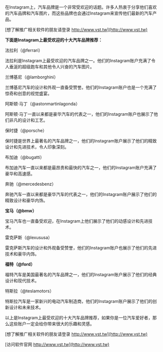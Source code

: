 在Instagram上，汽车品牌是一个非常受欢迎的话题。许多人热衷于分享他们喜欢的汽车品牌和汽车图片，而这些品牌也会通过Instagram来宣传他们最新的汽车产品。

[想了解推广相关软件的朋友请登录 http://www.vst.tw](http://www.vst.tw)

**下面是Instagram上最受欢迎的十大汽车品牌推荐：**

法拉利（@ferrari）

法拉利是Instagram上最受欢迎的汽车品牌之一。他们的Instagram账户充满了令人垂涎的超级跑车和其他令人兴奋的汽车图片。

兰博基尼（@lamborghini）

兰博基尼汽车的设计和外观一直备受赞誉。他们的Instagram账户也是一个充满了惊奇和创意的视觉盛宴。

阿斯顿·马丁（@astonmartinlagonda）

阿斯顿·马丁一直以来都是豪华汽车的代表之一，他们的Instagram账户也展示了他们非凡的设计和工艺。

保时捷（@porsche）

保时捷是世界上最著名的汽车品牌之一，他们的Instagram账户展示了他们的精致设计和先进技术，令人印象深刻。

布加迪（@bugatti）

布加迪汽车一直以来都是最昂贵和最快的汽车之一，他们的Instagram账户充满了豪华和高速感。

奔驰（@mercedesbenz）

奔驰汽车一直以来都是豪华汽车的代表之一，他们的Instagram账户展示了他们的精致设计和豪华内饰。

**宝马（@bmw）**

宝马汽车也一直备受欢迎，在Instagram上他们展示了他们的动感设计和先进技术。

雷克萨斯（@lexususa）

雷克萨斯汽车的设计和外观备受赞誉，他们的Instagram账户也展示了他们的先进技术和豪华内饰。

**福特（@ford）**

福特汽车是美国最著名的汽车品牌之一，他们的Instagram账户展示了他们的经典设计和现代技术。

特斯拉（@teslamotors）

特斯拉汽车是一家新兴的电动汽车制造商，他们的Instagram账户展示了他们的创新设计和未来技术。

以上是Instagram上最受欢迎的十大汽车品牌推荐，如果你是一位汽车爱好者，那么这些账户一定会给你带来很大的乐趣和灵感。

[想了解推广相关软件的朋友请登录 http://www.vst.tw](http://www.vst.tw)


[访问软件官网 http://www.vst.tw](http://www.vst.tw)
